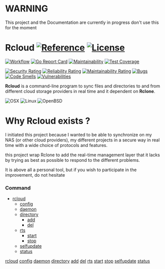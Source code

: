 # WARNING
This project and the Documentation are currently in progress don't use this for the moment

# Rcloud [![Reference](https://pkg.go.dev/badge/github.com/anotherhope/rcloud.svg)](https://pkg.go.dev/github.com/anotherhope/rcloud) [![License](https://img.shields.io:/github/license/anotherhope/rcloud)](https://github.com/anotherhope/rcloud/blob/main/LICENSE.md)

[![Workflow](https://img.shields.io:/github/workflow/status/anotherhope/rcloud/Go)](https://github.com/anotherhope/rcloud/actions/workflows/go.yml)
[![Go Report Card](https://goreportcard.com/badge/github.com/anotherhope/rcloud)](https://goreportcard.com/report/github.com/anotherhope/rcloud)
[![Maintainability](https://api.codeclimate.com/v1/badges/d5102bdf5504b9ce56ce/maintainability)](https://codeclimate.com/github/anotherhope/rcloud/maintainability)
[![Test Coverage](https://api.codeclimate.com/v1/badges/d5102bdf5504b9ce56ce/test_coverage)](https://codeclimate.com/github/anotherhope/rcloud/test_coverage)

[![Security Rating](https://sonarcloud.io/api/project_badges/measure?project=anotherhope_rcloud&metric=security_rating)](https://sonarcloud.io/summary/new_code?id=anotherhope_rcloud)
[![Reliability Rating](https://sonarcloud.io/api/project_badges/measure?project=anotherhope_rcloud&metric=reliability_rating)](https://sonarcloud.io/summary/new_code?id=anotherhope_rcloud)
[![Maintainability Rating](https://sonarcloud.io/api/project_badges/measure?project=anotherhope_rcloud&metric=sqale_rating)](https://sonarcloud.io/summary/new_code?id=anotherhope_rcloud)
[![Bugs](https://sonarcloud.io/api/project_badges/measure?project=anotherhope_rcloud&metric=bugs)](https://sonarcloud.io/summary/new_code?id=anotherhope_rcloud)
[![Code Smells](https://sonarcloud.io/api/project_badges/measure?project=anotherhope_rcloud&metric=code_smells)](https://sonarcloud.io/summary/new_code?id=anotherhope_rcloud)
[![Vulnerabilities](https://sonarcloud.io/api/project_badges/measure?project=anotherhope_rcloud&metric=vulnerabilities)](https://sonarcloud.io/summary/new_code?id=anotherhope_rcloud)

**Rcloud** is a command-line program to sync files and directories to and from different cloud storage providers in real time and it dependent on **Rclone**.

[//]:![Windows](https://img.shields.io/badge/Windows%20(amd%7Carm)-595959?logo=windows&logoColor=F0F0F0)
![OSX](https://img.shields.io/badge/OSX%20(amd%7Carm)-595959?logo=apple&logoColor=F0F0F0)
![Linux](https://img.shields.io/badge/Linux%20(amd%7Carm)-595959?logo=linux&logoColor=F0F0F0)
![OpenBSD](https://img.shields.io/badge/OpenBSD%20(amd%7Carm)-595959?logo=openbsd&logoColor=F0F0F0)

# Why Rcloud exists ?
I initiated this project because I wanted to be able to synchronize on my NAS (or other cloud providers), my different projects in a secure way in real time with a wide choice of protocols and features.

this project wrap Rclone to add the real-time management layer that it lacks by trying as best as possible to respond to the different problems.

It is above all a personal tool, but if you wish to participate in the improvement, do not hesitate
### Command
- [rcloud](rcloud "rcloud")
	- [config](config "rcloud config")
	- [daemon](daemon "rcloud daemon")
	- [directory](directory "rcloud directory")
		- [add](directory/add "rcloud directory add")
		- [del](directory/del "rcloud directory del")
	- [rts](rts "rcloud rts")
		- [start](rts/start "rcloud rts start")
		- [stop](rts/stop "rcloud rts stop")
	- [selfupdate](selfupdate "rcloud selfupdate")
	- [status](status "rcloud status")


[rcloud](rcloud "rcloud")
[    config](config "rcloud config")
[    daemon](daemon "rcloud daemon")
[    directory](directory "rcloud directory")
[        add](directory/add "rcloud directory add")
[        del](directory/del "rcloud directory del")
[    rts](rts "rcloud rts")
[        start](rts/start "rcloud rts start")
[        stop](rts/stop "rcloud rts stop")
[    selfupdate](selfupdate "rcloud selfupdate")
[    status](status "rcloud status")